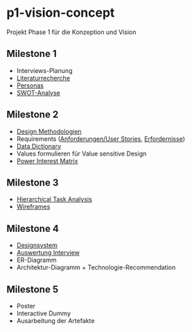 # p1-vision-concept
Projekt Phase 1 für die Konzeption und Vision

## Milestone 1

- Interviews-Planung
- [Literaturrecherche](Milestone%201/Domain%20Research.md)
- [Personas](Milestone%201/Personas.md)
- [SWOT-Analyse](Milestone%201/SWOT%20Analyse.md)

## Milestone 2

- [Design Methodologien](Milestone%202/Design%20Methodologien.md)
- Requirements ([Anforderungen/User Stories](Milestone%202/anforderungen.md), [Erfordernisse](Milestone%202/erfordernisse.md))
- [Data Dictionary](Milestone%202/datadictionary.md)
- Values formulieren für Value sensitive Design
- [Power Interest Matrix](Milestone%202/power%20interest%20matrix.md)

## Milestone 3

- [Hierarchical Task Analysis](Milestone%203/HTA.md)
- [Wireframes](Milestone%203/Wireframes.md)

## Milestone 4

- [Designsystem](Milestone%204/designsystem.md)
- [Auswertung Interview](Milestone%204/Auswertung%20Interview.md)
- ER-Diagramm
- Architektur-Diagramm + Technologie-Recommendation

## Milestone 5

- Poster
- Interactive Dummy
- Ausarbeitung der Artefakte
